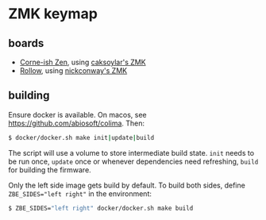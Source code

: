 # ZMK keymap

## boards

- [Corne-ish Zen](https://lowprokb.ca/products/corne-ish-zen), using [caksoylar's ZMK](https://github.com/caksoylar/zmk)
- [Rollow](https://www.barbellboards.com/product/rollow), using [nickconway's ZMK](https://github.com/nickconway/zmk)

## building

Ensure docker is available. On macos, see https://github.com/abiosoft/colima. Then:

```sh
$ docker/docker.sh make init|update|build
```

The script will use a volume to store intermediate build state. `init` needs to be run once, `update` once or whenever dependencies need refreshing, `build` for building the firmware. 

Only the left side image gets build by default. To build both sides, define `ZBE_SIDES="left right"` in the environment:

```sh
$ ZBE_SIDES="left right" docker/docker.sh make build
```
